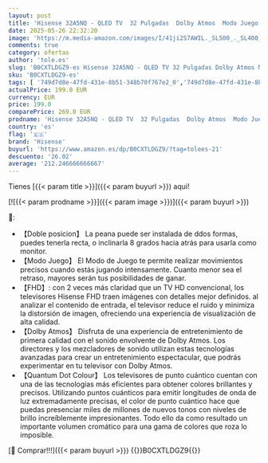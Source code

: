 ```yaml
---
layout: post
title: 'Hisense 32A5NQ - QLED TV  32 Pulgadas  Dolby Atmos  Modo Juego  Entrada Tipo C  Peana con Doble posición  función Compartir en el televisor  DVB-T2  Auto ordenación Canales TDT  Nuevo 2024 '
date: 2025-05-26 22:32:20
image: 'https://m.media-amazon.com/images/I/41ji2S7AWIL._SL500_._SL400_.jpg'
comments: true
category: ofertas
author: 'tole.es'
slug: 'B0CXTLDGZ9-es Hisense 32A5NQ - QLED TV 32 Pulgadas Dolby Atmos Modo...'
sku: 'B0CXTLDGZ9-es'
tags: [ '749d7d8e-47fd-431e-8b51-348b70f767e2_0','749d7d8e-47fd-431e-8b51-348b70f767e2_7201','Arborist Merchandising Root','Electrónica','Self Service','Special Features Stores','TV, vídeo y home cinema','TVs QLED','Televisores','hisense','televisor','🇪🇸', ]
actualPrice: 199.0 EUR
currency: EUR
price: 199.0
comparePrice: 269.0 EUR
prodname: 'Hisense 32A5NQ - QLED TV  32 Pulgadas  Dolby Atmos  Modo Juego  Entrada Tipo C  Peana con Doble posición  función Compartir en el televisor  DVB-T2  Auto ordenación Canales TDT  Nuevo 2024 '
country: 'es'
flag: '🇪🇸'
brand: 'Hisense'
buyurl: 'https://www.amazon.es/dp/B0CXTLDGZ9/?tag=tolees-21'
descuento: '26.02'
average: '212.246666666667'
---
```


Tienes [{{< param title >}}]({{< param buyurl >}}) aqui!

[![{{< param prodname >}}]({{< param image >}})]({{< param buyurl >}})

🔎:

- 【Doble posicion】 La peana puede ser instalada de ddos formas, puedes tenerla recta, o inclinarla 8 grados hacia atrás para usarla como monitor.
- 【Modo Juego】 El Modo de Juego te permite realizar movimientos precisos cuando estás jugando intensamente. Cuanto menor sea el retraso, mayores serán tus posibilidades de ganar.
- 【FHD】: con 2 veces más claridad que un TV HD convencional, los televisores Hisense FHD traen imágenes con detalles mejor definidos. al analizar el contenido de entrada, el televisor reduce el ruido y minimiza la distorsión de imagen, ofreciendo una experiencia de visualización de alta calidad.
- 【Dolby Atmos】 Disfruta de una experiencia de entretenimiento de primera calidad con el sonido envolvente de Dolby Atmos. Los directores y los mezcladores de sonido utilizan estas tecnologías avanzadas para crear un entretenimiento espectacular, que podrás experimentar en tu televisor con Dolby Atmos.
- 【Quantum Dot Colour】 Los televisores de punto cuántico cuentan con una de las tecnologías más eficientes para obtener colores brillantes y precisos. Utilizando puntos cuánticos para emitir longitudes de onda de luz extremadamente precisas, el color de punto cuántico hace que puedas presenciar miles de millones de nuevos tonos con niveles de brillo increíblemente impresionantes. Todo ello da como resultado un importante volumen cromático para una gama de colores que roza lo imposible.

[🛒 Comprar!!!]({{< param buyurl >}})
{{<world>}}B0CXTLDGZ9{{</world>}}
